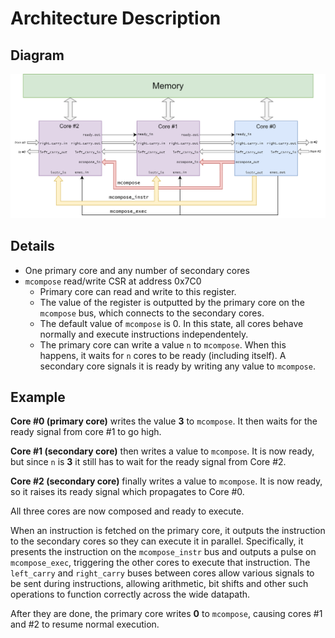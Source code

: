# Architecture Description

## Diagram
![Architecture Diagram](architecture.png)


## Details
* One primary core and any number of secondary cores
* `mcompose` read/write CSR at address 0x7C0
    * Primary core can read and write to this register.
    * The value of the register is outputted by the primary core on the
      `mcompose` bus, which connects to the secondary cores.
    * The default value of `mcompose` is 0. In this state, all cores behave
      normally and execute instructions independentely.
    * The primary core can write a value `n` to `mcompose`. When this happens,
      it waits for `n` cores to be ready (including itself). A secondary core
      signals it is ready by writing any value to `mcompose`.

## Example

**Core #0 (primary core)** writes the value **3** to `mcompose`.
It then waits for the ready signal from core #1 to go high.

**Core #1 (secondary core)** then writes a value to `mcompose`. It is now ready,
but since `n` is **3** it still has to wait for the ready signal from Core #2.

**Core #2 (secondary core)** finally writes a value to `mcompose`. It is now
ready, so it raises its ready signal which propagates to Core #0.

All three cores are now composed and ready to execute.

When an instruction is fetched on the primary core, it outputs the instruction
to the secondary cores so they can execute it in parallel. Specifically,
it presents the instruction on the `mcompose_instr` bus and outputs a pulse on
`mcompose_exec`, triggering the other cores to execute that instruction. The
`left_carry` and `right_carry` buses between cores allow various signals to be
sent during instructions, allowing arithmetic, bit shifts and other such
operations to function correctly across the wide datapath.

After they are done, the primary core writes **0** to `mcompose`, causing
cores #1 and #2 to resume normal execution.
